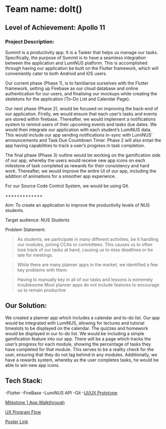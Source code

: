 # Team name: doIt()

## Level of Achievement: Apollo 11

### Project Description: 

Summit is a productivity app. It is a Tasker that helps us manage our tasks. Specifically, the purpose of Summit is to have a seamless integration between the application and LumiNUS platform. This is accomplished through having our application be built on the Flutter framework, which will conveniently cater to both Android and iOS users.



Our current phase (Phase 1), is to familiarise ourselves with the Flutter framework, setting up Firebase as our cloud database and online authentication for our users, and finalising our mockups while creating the skeletons for the application (To-Do List and Calendar Page).



Our next phase (Phase 2), would be focused on improving the back-end of our application. Firstly, we would ensure that each user’s tasks and events are stored within firebase. Thereafter, we would implement a notifications system to remind users of their upcoming events and tasks due dates. We would then integrate our application with each student’s LumiNUS data. This would include our app sending notifications in-sync with LumiNUS’ announcements and Task Due Countdown Timer.  Phase 2 will also entail the app having capabilities to track a user’s progress in task completion.



The final phase (Phase 3) outline would be working on the gamification side of our app, whereby the users would receive new app icons on each milestone of task completed as rewards for their consistency and hard work. Thereafter, we would improve the entire UI of our app, including the addition of animations for a smoother app experience. 



For our Source Code Control System, we would be using Git.



+++++++++++++



Aim: To create an application to improve the productivity levels of NUS students.

Target audience: NUS Students

Problem Statement: 
>As students, we participate in many different activities, be it handling our modules, joining CCAs or committees. This causes us to often lose track of our tasks at hand, causing us to miss deadlines or be late for meetings. 

>While there are many planner apps in the market, we identified a few key problems with them:

>Having to manually key in all of our tasks and lessons is extremely troublesome
Most planner apps do not include features to encourage us to remain productive


## Our Solution: 

We created a planner app which includes a calendar and to-do list. Our app would be integrated with LumiNUS, allowing for lectures and tutorial timeslots to be displayed on the calendar. The quizzes and homework would be displayed in our to-do list. 
We would be including a simple gamification feature into our app. There will be a page which tracks the user’s progress for each module, showing the percentage of tasks they have completed for that module. This serves to be a reality check for the user, ensuring that they do not lag behind in any modules. 
Additionally, we have a rewards system, whereby as the user completes tasks, he would be able to win new app icons.

## Tech Stack:

-Flutter
-FireBase
-LumiNUS API
-Git
-[UI/UX Prototype](https://drive.google.com/file/d/1QaSjk1qGhQfM8YVW1si3e7FY4kyx8elP/view?usp=sharing)

[Milestone 1 App Walkthrough](https://youtu.be/Ih9LIYMVL5k)

[UX Program Flow](https://drive.google.com/file/d/17OUUayTRPn0P3Pa_KmxGoqzXls1L8SR3/view)

[Poster Link](https://docs.google.com/presentation/d/1n6n6FBOJjyZbyPo2389HsmWM8EyCu0vq77wNdqc_Vkw/edit?usp=sharing)
